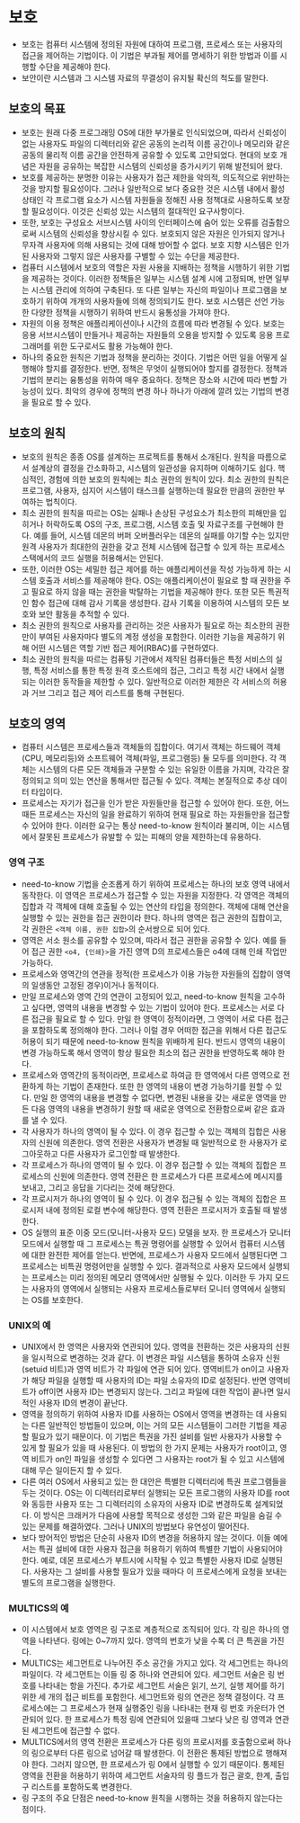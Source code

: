 # 보호
- 보호는 컴퓨터 시스템에 정의된 자원에 대하여 프로그램, 프로세스 또는 사용자의 접근을 제어하는 기법이다. 이 기법은 부과될 제어를 명세하기 위한 방법과 이를 시행할 수단을 제공해야 한다.
- 보안이란 시스템과 그 시스템 자료의 무결성이 유지될 확신의 척도를 말한다.

## 보호의 목표
- 보호는 원래 다중 프로그래밍 OS에 대한 부가물로 인식되었으며, 따라서 신뢰성이 없는 사용자도 파일의 디렉터리와 같은 공동의 논리적 이름 공간이나 메모리와 같은 공동의 물리적 이름 공간을 안전하게 공유할 수 있도록 고안되었다. 현대의 보호 개념은 자원을 공유하는 복잡한 시스템의 신뢰성을 증가시키기 위해 발전되어 왔다.
- 보호를 제공하는 분명한 이유는 사용자가 접근 제한을 악의적, 의도적으로 위반하는 것을 방지할 필요성이다. 그러나 일반적으로 보다 중요한 것은 시스템 내에서 활성 상태인 각 프로그램 요소가 시스템 자원들을 정해진 사용 정책대로 사용하도록 보장할 필요성이다. 이것은 신뢰성 있는 시스템의 절대적인 요구사항이다.
- 또한, 보호는 구성요소 서브시스템 사이의 인터페이스에 숨어 있는 오류를 검출함으로써 시스템의 신뢰성을 향상시킬 수 있다. 보호되지 않은 자원은 인가되지 않거나 무자격 사용자에 의해 사용되는 것에 대해 방어할 수 없다. 보호 지향 시스템은 인가된 사용자와 그렇지 않은 사용자를 구별할 수 있는 수단을 제공한다.
- 컴퓨터 시스템에서 보호의 역할은 자원 사용을 지배하는 정책을 시행하기 위한 기법을 제공하는 것이다. 이러한 정책들은 일부는 시스템 설계 시에 고정되며, 반면 일부는 시스템 관리에 의하여 구축된다. 또 다른 일부는 자신의 파일이나 프로그램을 보호하기 위하여 개개의 사용자들에 의해 정의되기도 한다. 보호 시스템은 선언 가능한 다양한 정책을 시행하기 위하여 반드시 융통성을 가져야 한다.
- 자원의 이용 정책은 애플리케이션이나 시간의 흐름에 따라 변경될 수 있다. 보호는 응용 서브시스템이 만들거나 제공하는 자원들의 오용을 방지할 수 있도록 응용 프로그래머를 위한 도구로서도 활용 가능해야 한다.
- 하나의 중요한 원칙은 기법과 정책을 분리하는 것이다. 기법은 어떤 일을 어떻게 실행해야 할지를 결정한다. 반면, 정책은 무엇이 실행되어야 할지를 결정한다. 정책과 기법의 분리는 융통성을 위하여 매우 중요하다. 정책은 장소와 시간에 따라 변할 가능성이 있다. 최악의 경우에 정책의 변경 하나 하나가 아래에 깔려 있는 기법의 변경을 필요로 할 수 있다.

## 보호의 원칙
- 보호의 원칙은 종종 OS를 설계하는 프로젝트를 통해서 소개된다. 원칙을 따름으로서 설계상의 결정을 간소화하고, 시스템의 일관성을 유지하며 이해하기도 쉽다. 핵심적인, 경험에 의한 보호의 원칙에는 최소 권한의 원칙이 있다. 최소 권한의 원칙은 프로그램, 사용자, 심지어 시스템이 태스크를 실행하는데 필요한 만큼의 권한만 부여하는 법칙이다.
- 최소 권한의 원칙을 따르는 OS는 실패나 손상된 구성요소가 최소한의 피해만을 입히거나 허락하도록 OS의 구조, 프로그램, 시스템 호출 및 자료구조를 구현해야 한다. 예를 들어, 시스템 데몬의 버퍼 오버플러우는 데몬의 실패를 야기할 수는 있지만 원격 사용자가 최대한의 권한을 갖고 전체 시스템에 접근할 수 있게 하는 프로세스 스택에서의 코드 실행을 허용해서는 안된다.
- 또한, 이러한 OS는 세밀한 접근 제어를 하는 애플리케이션을 작성 가능하게 하는 시스템 호출과 서비스를 제공해야 한다. OS는 애플리케이션이 필요로 할 때 권한을 주고 필요로 하지 않을 때는 권한을 박탈하는 기법을 제공해야 한다. 또한 모든 특권적인 함수 접근에 대해 감사 기록을 생성한다. 감사 기록을 이용하여 시스템의 모든 보호와 보안 활동을 추적할 수 있다.
- 최소 권한의 원칙으로 사용자를 관리하는 것은 사용자가 필요로 하는 최소한의 권한만이 부여된 사용자마다 별도의 계정 생성을 포함한다. 이러한 기능을 제공하기 위해 어떤 시스템은 역할 기반 접근 제어(RBAC)를 구현하였다.
- 최소 권한의 원칙을 따르는 컴퓨팅 기관에서 제작된 컴퓨터들은 특정 서비스의 실행, 특정 서비스를 통한 특정 원격 호스트에의 접근, 그리고 특정 시간 내에서 실행되는 이러한 동작들을 제한할 수 있다. 일반적으로 이러한 제한은 각 서비스의 허용과 거브 그리고 접근 제어 리스트를 통해 구현된다.

## 보호의 영역
- 컴퓨터 시스템은 프로세스들과 객체들의 집합이다. 여기서 객체는 하드웨어 객체(CPU, 메모리등)와 소프트웨어 객체(파일, 프로그램등) 둘 모두를 의미한다. 각 객체는 시스템의 다른 모든 객체들과 구분할 수 있는 유일한 이름을 가지며, 각각은 잘 정의되고 의미 있는 연산을 통해서만 접근될 수 있다. 객체는 본질적으로 추상 데이터 타입이다.
- 프로세스는 자기가 접근을 인가 받은 자원들만을 접근할 수 있어야 한다. 또한, 어느 때든 프로세스는 자신의 일을 완료하기 위하여 현재 필요로 하는 자원들만을 접근할 수 있어야 한다. 이러한 요구는 통상 need-to-know 원칙이라 불리며, 이는 시스템에서 잘못된 프로세스가 유발할 수 있는 피해의 양을 제한하는데 유용하다.

### 영역 구조
- need-to-know 기법을 순조롭게 하기 위하여 프로세스는 하나의 보호 영역 내에서 동작한다. 이 영역은 프로세스가 접근할 수 있는 자원을 지정한다. 각 영역은 객체의 집합과 각 객체에 대해 호출될 수 있는 연산의 타입을 정의한다. 객체에 대해 연산을 실행할 수 있는 권한을 접근 권한이라 한다. 하나의 영역은 접근 권한의 집합이고, 각 권한은 `<객체 이름, 권한 집합>`의 순서쌍으로 되어 있다.
- 영역은 서소 원소를 공유할 수 있으며, 따라서 접근 권한을 공유할 수 있다. 예를 들어 접근 권한 `<o4, {인쇄}>`을 가진 영역 D의 프로세스들은 o4에 대해 인쇄 작업만 가능하다.
- 프로세스와 영역간의 연관을 정적(한 프로세스가 이용 가능한 자원들의 집합이 영역의 일생동안 고정된 경우)이거나 동적이다. 
- 만일 프로세스와 영역 간의 연관이 고정되어 있고, need-to-know 원칙을 고수하고 싶다면, 영역의 내용을 변경할 수 있는 기법이 있어야 한다. 프로세스는 서로 다른 접근을 필요로 할 수 있다. 만일 한 영역이 정적이라면, 그 영역이 서로 다른 접근을 포함하도록 정의해야 한다. 그러나 이럴 경우 어떠한 접근을 위해서 다른 접근도 허용이 되기 때문에 need-to-know 원칙을 위배하게 된다. 반드시 영역의 내용이 변경 가능하도록 해서 영역이 항상 필요한 최소의 접근 권한을 반영하도록 해야 한다.
- 프로세스와 영역간의 동적이라면, 프로세스로 하여금 한 영역에서 다른 영역으로 전환하게 하는 기법이 존재한다. 또한 한 영역의 내용이 변경 가능하기를 원할 수 있다. 만일 한 영역의 내용을 변경할 수 없다면, 변경된 내용을 갖는 새로운 영역을 만든 다음 영역의 내용을 변경하기 원할 때 새로운 영역으로 전환함으로써 같은 효과를 낼 수 있다.
- 각 사용자가 하나의 영역이 될 수 있다. 이 경우 접근할 수 있는 객체의 집합은 사용자의 신원에 의존한다. 영역 전환은 사용자가 변경될 때 일반적으로 한 사용자가 로그아웃하고 다른 사용자가 로그인할 때 발생한다.
- 각 프로세스가 하나의 영역이 될 수 있다. 이 경우 접근할 수 있는 객체의 집합은 프로세스의 신원에 의존한다. 영역 전환은 한 프로세스가 다른 프로세스에 메시지를 보내고, 그리고 응답을 기다리는 것에 해당한다.
- 각 프로시저가 하나의 영역이 될 수 있다. 이 경우 접근될 수 있는 객체의 집합은 프로시저 내에 정의된 로컬 변수에 해당한다. 영역 전환은 프로시저가 호출될 때 발생한다.
- OS 실행의 표준 이중 모드(모니터-사용자 모드) 모델을 보자. 한 프로세스가 모니터 모드에서 실행할 때 그 프로세스는 특권 명령어를 실행할 수 있어서 컴퓨터 시스템에 대한 완전한 제어를 얻는다. 반면에, 프로세스가 사용자 모드에서 실행된다면 그 프로세스는 비특권 명령어만을 실행할 수 있다. 결과적으로 사용자 모드에서 실행되는 프로세스는 미리 정의된 메모리 영역에서만 실행될 수 있다. 이러한 두 가지 모드는 사용자의 영역에서 실행되는 사용자 프로세스들로부터 모니터 영역에서 실행되는 OS를 보호한다.

### UNIX의 예
- UNIX에서 한 영역은 사용자와 연관되어 있다. 영역을 전환하는 것은 사용자의 신원을 일시적으로 변경하는 것과 같다. 이 변경은 파일 시스템을 통하여 소유자 신원(setuid 비트)과 영역 비트가 각 파일에 연관 되어 있다. 영역비트가 on이고 사용자가 해당 파일을 실행할 때 사용자의 ID는 파일 소유자의 ID로 설정된다. 반면 영역비트가 off이면 사용자 ID는 변경되지 않는다. 그리고 파일에 대한 작업이 끝나면 일시적인 사용자 ID의 변경이 끝난다.
- 영역을 정의하기 위하여 사용자 ID를 사용하는 OS에서 영역을 변경하는 데 사용되는 다른 일반적인 방법들이 있으며, 이는 거의 모든 시스템들이 그러한 기법을 제공할 필요가 있기 때문이다. 이 기법은 특권을 가진 설비를 일반 사용자가 사용할 수 있게 할 필요가 있을 때 사용된다. 이 방법의 한 가지 문제는 사용자가 root이고, 영역 비트가 on인 파일을 생성할 수 있다면 그 사용자는 root가 될 수 있고 시스템에 대해 무슨 일이든지 할 수 있다.
- 다른 여러 OS에서 사용되고 있는 한 대안은 특별한 디렉터리에 특권 프로그램들을 두는 것이다. OS는 이 디렉터리로부터 실행되는 모든 프로그램의 사용자 ID를 root와 동등한 사용자 또는 그 디렉터리의 소유자의 사용자 ID로 변경하도록 설계되었다. 이 방식은 크래커가 다음에 사용할 목적으로 생성한 그와 같은 파일을 숨길 수 있는 문제를 해결하였다. 그러나 UNIX의 방법보다 유연성이 떨어진다.
- 보다 방어적인 방법은 단순히 사용자 ID의 변경을 허용하지 않는 것이다. 이들 예에서는 특권 설비에 대한 사용자 접근을 허용하기 위하여 특별한 기법이 사용되어야 한다. 예로, 데몬 프로세스가 부트시에 시작될 수 있고 특별한 사용자 ID로 실행된다. 사용자는 그 설비를 사용할 필요가 있을 때마다 이 프로세스에게 요청을 보내는 별도의 프로그램을 실행한다.

### MULTICS의 예
- 이 시스템에서 보호 영역은 링 구조로 계층적으로 조직되어 있다. 각 링은 하나의 영역을 나타낸다. 링에는 0~7까지 있다. 영역의 번호가 낮을 수록 더 큰 특권을 가진다.
- MULTICS는 세그먼트로 나누어진 주소 공간을 가지고 있다. 각 세그먼트는 하나의 파일이다. 각 세그먼트는 이들 링 중 하나와 연관되어 있다. 세그먼트 서술은 링 번호를 나타내는 항을 가진다. 추가로 세그먼트 서술은 읽기, 쓰기, 실행 제어를 하기 위한 세 개의 접근 비트를 포함한다. 세그먼트와 링의 연관은 정책 결정이다. 각 프로세스에는 그 프로세스가 현재 실행중인 링을 나타내는 현재 링 번호 카운터가 연관되어 있다. 한 프로세스가 특정 링에 연관되어 있을때 그보다 낮은 링 영역과 연관된 세그먼트에 접근할 수 없다.
- MULTICS에서의 영역 전환은 프로세스가 다른 링의 프로시저를 호출함으로써 하나의 링으로부터 다른 링으로 넘어갈 때 발생한다. 이 전환은 통제된 방법으로 행해져야 한다. 그러지 않으면, 한 프로세스가 링 0에서 실행할 수 있기 때문이다. 통제된 영역을 전환을 허용하기 위하여 세그먼트 서술자의 링 플드가 접근 괄호, 한계, 출입구 리스트를 포함하도록 변경한다.
- 링 구조의 주요 단점은 need-to-know 원칙을 시행하는 것을 허용하지 않는다는 점이다.
